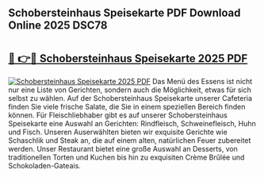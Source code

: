 ## Schobersteinhaus Speisekarte PDF Download Online 2025 DSC78

# <h2><a href="http://gca6kjm.nevu.top/?p=Schobersteinhaus+Speisekarte">🔗 👉🔴 Schobersteinhaus Speisekarte 2025 PDF</a></h2>

[![Schobersteinhaus Speisekarte 2025 PDF](https://i.imgur.com/dBaPXMq.png)](http://gca6kjm.nevu.top/?p=Schobersteinhaus+Speisekarte)
Das Menü des Essens ist nicht nur eine Liste von Gerichten, sondern auch die Möglichkeit, etwas für sich selbst zu wählen. Auf der Schobersteinhaus Speisekarte unserer Cafeteria finden Sie viele frische Salate, die Sie in einem speziellen Bereich finden können. Für Fleischliebhaber gibt es auf unserer Schobersteinhaus Speisekarte eine Auswahl an Gerichten: Rindfleisch, Schweinefleisch, Huhn und Fisch. Unseren Auserwählten bieten wir exquisite Gerichte wie Schaschlik und Steak an, die auf einem alten, natürlichen Feuer zubereitet werden. Unser Restaurant bietet eine große Auswahl an Desserts, von traditionellen Torten und Kuchen bis hin zu exquisiten Crème Brûlée und Schokoladen-Gateais.
